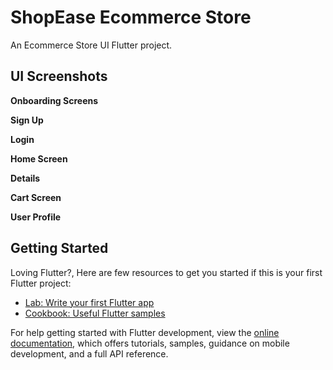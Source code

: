 [//]: # (Votes Wakoli - Started on: 4th July, 2023)
# ShopEase Ecommerce Store

An Ecommerce Store UI Flutter project.

## UI Screenshots
**Onboarding Screens** 
<!-- <img src='' height='520' width='200' > -->
**Sign Up**

**Login**

**Home Screen**

**Details**

**Cart Screen**

**User Profile**

## Getting Started

Loving Flutter?, Here are few resources to get you started if this is your first Flutter project:

- [Lab: Write your first Flutter app](https://docs.flutter.dev/get-started/codelab)
- [Cookbook: Useful Flutter samples](https://docs.flutter.dev/cookbook)

For help getting started with Flutter development, view the
[online documentation](https://docs.flutter.dev/), which offers tutorials,
samples, guidance on mobile development, and a full API reference.
